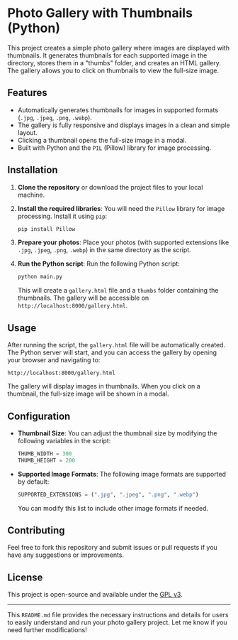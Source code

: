 # Photo Gallery with Thumbnails (Python)

This project creates a simple photo gallery where images are displayed with thumbnails. It generates thumbnails for each supported image in the directory, stores them in a "thumbs" folder, and creates an HTML gallery. The gallery allows you to click on thumbnails to view the full-size image.

## Features

* Automatically generates thumbnails for images in supported formats (`.jpg`, `.jpeg`, `.png`, `.webp`).
* The gallery is fully responsive and displays images in a clean and simple layout.
* Clicking a thumbnail opens the full-size image in a modal.
* Built with Python and the `PIL` (Pillow) library for image processing.

## Installation

1. **Clone the repository** or download the project files to your local machine.

2. **Install the required libraries**:
   You will need the `Pillow` library for image processing. Install it using `pip`:

   ```bash
   pip install Pillow
   ```

3. **Prepare your photos**:
   Place your photos (with supported extensions like `.jpg`, `.jpeg`, `.png`, `.webp`) in the same directory as the script.

4. **Run the Python script**:
   Run the following Python script:

   ```bash
   python main.py
   ```

   This will create a `gallery.html` file and a `thumbs` folder containing the thumbnails. The gallery will be accessible on `http://localhost:8000/gallery.html`.

## Usage

After running the script, the `gallery.html` file will be automatically created. The Python server will start, and you can access the gallery by opening your browser and navigating to:

```
http://localhost:8000/gallery.html
```

The gallery will display images in thumbnails. When you click on a thumbnail, the full-size image will be shown in a modal.

## Configuration

* **Thumbnail Size**: You can adjust the thumbnail size by modifying the following variables in the script:

  ```python
  THUMB_WIDTH = 300
  THUMB_HEIGHT = 200
  ```

* **Supported Image Formats**: The following image formats are supported by default:

  ```python
  SUPPORTED_EXTENSIONS = (".jpg", ".jpeg", ".png", ".webp")
  ```

  You can modify this list to include other image formats if needed.

## Contributing

Feel free to fork this repository and submit issues or pull requests if you have any suggestions or improvements.

## License

This project is open-source and available under the [GPL v3](LICENSE).

---

This `README.md` file provides the necessary instructions and details for users to easily understand and run your photo gallery project. Let me know if you need further modifications!
